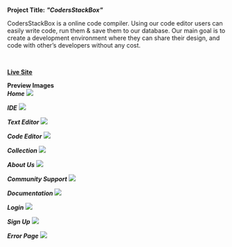 **Project Title:** ***"CodersStackBox"*** <br>
<p> CodersStackBox is a online code compiler. Using our code editor users can easily write code, run them & save them to our database. Our main goal is to create a development environment where they can share their design, and code with other’s developers without any cost.</p> <br>

**[Live Site](https://codersstackbox-c9449.web.app/)** 

**Preview Images** <br>
***Home***
![](images/home.png)

***IDE***
![](images/ide.png)

***Text Editor***
![](images/textEditor.png)

***Code Editor***
![](images/codeEditor.png)

***Collection***
![](images/collection.png)

***About Us***
![](images/about.png)

***Community Support***
![](images/support.png)

***Documentation***
![](images/documentation.png)

***Login***
![](images/login.png)

***Sign Up***
![](images/register.png)

***Error Page***
![](images/error.png)

